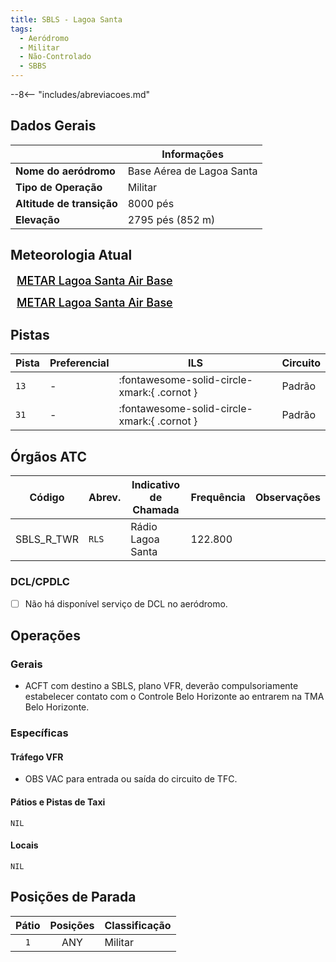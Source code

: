 ```yaml
---
title: SBLS - Lagoa Santa
tags:
  - Aeródromo
  - Militar
  - Não-Controlado
  - SBBS
---
```


--8<-- "includes/abreviacoes.md"

## Dados Gerais

|                              | Informações                                 |
|------------------------------|---------------------------------------------|
| **Nome do aeródromo**        | Base Aérea de Lagoa Santa                   |
| **Tipo de Operação**         | Militar                                     |
| **Altitude de transição**    | 8000 pés                                    |
| **Elevação**                 | 2795 pés (852 m)                            |

## Meteorologia Atual

<a href="https://metar-taf.com/pt/SBLS" target="_blank" id="metartaf-LkzIl7SM"  style="font-size:18px; font-weight:500; color:#000; width:300px; height:435px; display:var(--show-dark); background-color: var(--md-default-bg-color); padding: 10px; margin: 0 0px 0.5em;">METAR Lagoa Santa Air Base</a>
<script async defer crossorigin="anonymous" src="https://metar-taf.com/pt/embed-js/SBLS?u=56997&bg_color=182061&qnh=hPa&rh=rh&target=LkzIl7SM"></script>
<a href="https://metar-taf.com/pt/SBLS" target="_blank" id="metartaf-LkzIl7SN" style="font-size:18px; font-weight:500; color:#000; width:300px; height:435px; display:var(--show-light); background-color: var(--md-default-bg-color); padding: 10px; margin: 0 0px 0.5em;">METAR Lagoa Santa Air Base</a>
<script async defer crossorigin="anonymous" src="https://metar-taf.com/pt/embed-js/SBLS?u=56997&qnh=hPa&rh=rh&target=LkzIl7SN"></script>

## Pistas

| Pista | Preferencial  | ILS                                         | Circuito   |
|-------|---------------|---------------------------------------------|------------|
| `13`  | -             | :fontawesome-solid-circle-xmark:{ .cornot } | Padrão     |
| `31`  | -             | :fontawesome-solid-circle-xmark:{ .cornot } | Padrão     | 

## Órgãos ATC

| Código     | Abrev. | Indicativo de Chamada | Frequência | Observações |
| ---------- | ------ | --------------------- | ---------- | ----------- |
| SBLS_R_TWR | `RLS`  | Rádio Lagoa Santa     | 122.800    |             |

### DCL/CPDLC

- [ ] Não há disponível serviço de DCL no aeródromo.

## Operações

### Gerais

- ACFT com destino a SBLS, plano VFR, deverão compulsoriamente estabelecer contato com o Controle Belo Horizonte ao entrarem na TMA Belo Horizonte.

### Específicas

#### Tráfego VFR

- OBS VAC para entrada ou saída do circuito de TFC.

#### Pátios e Pistas de Taxi

`NIL`

#### Locais

`NIL`

## Posições de Parada

| Pátio     | Posições  | Classificação                         |
|:---------:|:---------:|---------------------------------------|
| `1`       | ANY       | Militar                               |